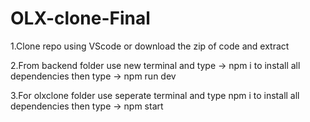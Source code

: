 # OLX-clone-Final
1.Clone repo using VScode or download the zip of code and extract

2.From backend folder use new terminal and type -> npm i to install all dependencies then type -> npm run dev

3.For olxclone folder use seperate terminal and type npm i to install all dependencies then type -> npm start
